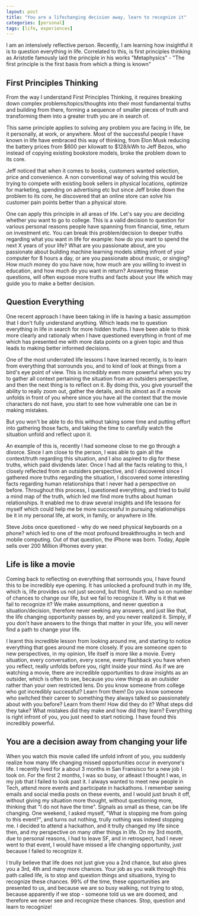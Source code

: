 ```yaml
---
layout: post
title: "You are a lifechanging decision away, learn to recognize it"
categories: [personal]
tags: [life, experiences]
---
```


I am an intensively reflective person. Recently, I am learning how insightful it is to question everything in life. Correlated to this, is first principles thinking as Aristotle famously laid the principle in his works "Metaphysics" - "The first principle is the first basis from which a thing is known"

## First Principles Thinking

From the way I understand First Principles Thinking, it requires breaking down complex problems/topics/thoughts into their most fundamental truths and building from there, forming a sequence of smaller pieces of truth and transforming them into a greater truth you are in search of. 

This same principle applies to solving any problem you are facing in life, be it personally, at work, or anywhere. Most of the successful people I have known in life have embraced this way of thinking, from Elon Musk reducing the battery prices from $600 per kilowatt to $128/kWh to Jeff Bezos, who instead of copying existing bookstore models, broke the problem down to its core. 

Jeff noticed that when it comes to books, customers wanted selection, price and convenience. A non conventional way of solving this would be trying to compete with existing book sellers in physical locations, optimize for marketing, spending on advertising etc but since Jeff broke down the problem to its core, he discovered that an online store can solve his customer pain points better than a physical store.

One can apply this principle in all areas of life. Let's say you are deciding whether you want to go to college. This is a valid decision to question for various personal reasons people have spanning from financial, time, return on investment etc. You can break this problem/decision to deeper truths regarding what you want in life for example: how do you want to spend the next X years of your life? What are you passionate about, are you passionate about building machine learning models sitting infront of your computer for 8 hours a day, or are you passionate about music, or singing? How much money do you have now, how much are you willing to invest in education, and how much do you want in return? Answering these questions, will often expose more truths and facts about your life which may guide you to make a better decision.

## Question Everything

One recent approach I have been taking in life is having a basic assumption that I don't fully understand anything. Which leads me to question everything in life in search for more hidden truths. I have been able to think more clearly and rationaly when I have questioned everything in front of me which has presented me with more data points on a given topic and thus leads to making better informed decisions.

One of the most underrated life lessons I have learned recently, is to learn from everything that sorrounds you, and to kind of look at things from a bird's eye point of view. This is incredibly even more powerful when you try to gather all context pertaining the situation from an outsiders perspective, and then the next thing is to reflect on it. By doing this, you give yourself the ability to really zoom out, gather the details, and its almost as if a movie unfolds in front of you where since you have all the context that the movie characters do not have, you start to see how vulnerable one can be in making mistakes.

But you won't be able to do this without taking some time and putting effort into gathering those facts, and taking the time to carefully watch the situation unfold and reflect upon it. 

An example of this is, recently I had someone close to me go through a divorce. Since I am close to the person, I was able to gain all the context/truth regarding this situation, and I also aspired to dig for these truths, which paid dividends later. Once I had all the facts relating to this, I closely reflected from an outsiders perspective, and I discovered since I gathered more truths regarding the situation, I discovered some interesting facts regarding human relationships that I never had a perspective on before. Throughout this process, I questioned everything, and tried to build a mind map of the truth, which led me find more truths about human relationships. It enabled me to draw several insights and life lessons for myself which could help me be more successful in pursuing relationships be it in my personal life, at work, in family, or anywhere in life.

Steve Jobs once questioned - why do we need physical keyboards on a phone? which led to one of the most profound breakthroughs in tech and mobile computing. Out of that question, the iPhone was born. Today, Apple sells over 200 Million iPhones every year.

## Life is like a movie

Coming back to reflecting on everything that sorrounds you, I have found this to be incredibly eye opening. It has unlocked a profound truth in my life, which is, life provides us not just second, but third, fourth and so on number of chances to change our life, but we fail to recognize it. Why is it that we fail to recognize it? We make assumptions, and never question a situation/decision, therefore never seeking any answers, and just like that, the life changing opportunity passes by, and you never realized it. Simply, if you don't have answers to the things that matter in your life, you will never find a path to change your life.

I learnt this incredible lesson from looking around me, and starting to notice everything that goes around me more closely. If you are someone open to new perspectives, in my opinion, life itself is more like a movie. Every situation, every conversation, every scene, every flashback you have when you reflect, really unfolds before you, right inside your mind. As if we are watching a movie, there are incredible opportunities to draw insights as an outsider, which is often to see, because you view things as an outsider rather than your own restricted lens. Do you know someone from college who got incredibly successful? Learn from them! Do you know someone who switched their career to something they always talked so passionately about with you before? Learn from them! How did they do it? What steps did they take? What mistakes did they make and how did they learn? Everything is right infront of you, you just need to start noticing. I have found this incredibly powerful.

## You are a decision away from changing your life

When you watch this movie called life unfold infront of you, you suddenly realize how many life changing missed opportunities occur in everyone's life. I recently lived for a about 3 months in San Fransisco for a new job I took on. For the first 2 months, I was so busy, or atleast I thought I was, in my job that I failed to look past it. I always wanted to meet new people in Tech, attend more events and participate in hackathons. I remember seeing emails and social media posts on these events, and I would just brush it off, without giving my situation more thought, without questioning more, thinking that "I do not have the time". Signals as small as these, can be life changing. One weekend, I asked myself, "What is stopping me from going to this event?", and turns out nothing, trully nothing was indeed stopping me. I decided to attend a hackathon, and it trully changed my life since then, and my perspective on many other things in life. On my 3rd month, due to personal reasons, I had to leave SF, and in retrospect, had I never went to that event, I would have missed a life changing opportunity, just because I failed to recognize it.

I trully believe that life does not just give you a 2nd chance, but also gives you a 3rd, 4th and many more chances. Your job as you walk through this path called life, is to stop and question things and situations, trying to recognize these chances. 99% of the time, these opportunities are presented to us, and because we are so busy walking, not trying to stop, because apparently if we stop - someone told us we are doomed, and therefore we never see and recognize these chances. Stop, question and learn to recognize!
